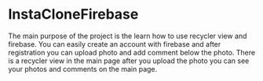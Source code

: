 # InstaCloneFirebase

The main purpose of the project is the learn how to use recycler view and firebase. You can easily create an account with firebase and after registration you can upload photo and add comment below the photo. There is a recycler view in the main page after you upload the photo you can see your photos and comments on the main page.
